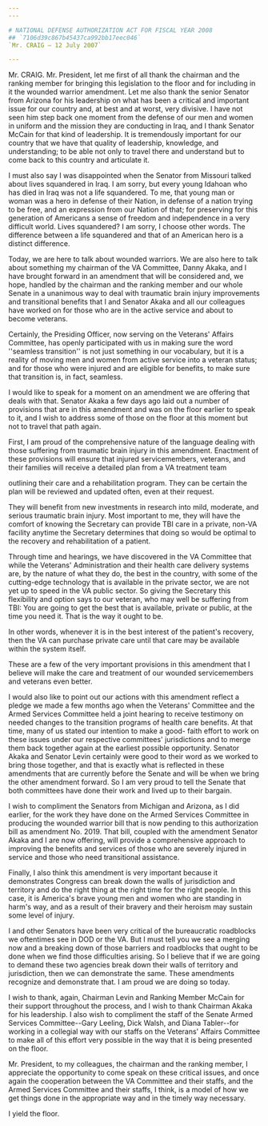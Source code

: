 ```yaml
---
---

# NATIONAL DEFENSE AUTHORIZATION ACT FOR FISCAL YEAR 2008
## `7106d39c867b45437ca992bb17eec046`
`Mr. CRAIG — 12 July 2007`

---
```



Mr. CRAIG. Mr. President, let me first of all thank the chairman and 
the ranking member for bringing this legislation to the floor and for 
including in it the wounded warrior amendment. Let me also thank the 
senior Senator from Arizona for his leadership on what has been a 
critical and important issue for our country and, at best and at worst, 
very divisive. I have not seen him step back one moment from the 
defense of our men and women in uniform and the mission they are 
conducting in Iraq, and I thank Senator McCain for that kind of 
leadership. It is tremendously important for our country that we have 
that quality of leadership, knowledge, and understanding; to be able 
not only to travel there and understand but to come back to this 
country and articulate it.

I must also say I was disappointed when the Senator from Missouri 
talked about lives squandered in Iraq. I am sorry, but every young 
Idahoan who has died in Iraq was not a life squandered. To me, that 
young man or woman was a hero in defense of their Nation, in defense of 
a nation trying to be free, and an expression from our Nation of that; 
for preserving for this generation of Americans a sense of freedom and 
independence in a very difficult world. Lives squandered? I am sorry, I 
choose other words. The difference between a life squandered and that 
of an American hero is a distinct difference.

Today, we are here to talk about wounded warriors. We are also here 
to talk about something my chairman of the VA Committee, Danny Akaka, 
and I have brought forward in an amendment that will be considered and, 
we hope, handled by the chairman and the ranking member and our whole 
Senate in a unanimous way to deal with traumatic brain injury 
improvements and transitional benefits that I and Senator Akaka and all 
our colleagues have worked on for those who are in the active service 
and about to become veterans.


Certainly, the Presiding Officer, now serving on the Veterans' 
Affairs Committee, has openly participated with us in making sure the 
word ''seamless transition'' is not just something in our vocabulary, 
but it is a reality of moving men and women from active service into a 
veteran status; and for those who were injured and are eligible for 
benefits, to make sure that transition is, in fact, seamless.

I would like to speak for a moment on an amendment we are offering 
that deals with that. Senator Akaka a few days ago laid out a number of 
provisions that are in this amendment and was on the floor earlier to 
speak to it, and I wish to address some of those on the floor at this 
moment but not to travel that path again.

First, I am proud of the comprehensive nature of the language dealing 
with those suffering from traumatic brain injury in this amendment. 
Enactment of these provisions will ensure that injured servicemembers, 
veterans, and their families will receive a detailed plan from a VA 
treatment team


outlining their care and a rehabilitation program. They can be certain 
the plan will be reviewed and updated often, even at their request.

They will benefit from new investments in research into mild, 
moderate, and serious traumatic brain injury. Most important to me, 
they will have the comfort of knowing the Secretary can provide TBI 
care in a private, non-VA facility anytime the Secretary determines 
that doing so would be optimal to the recovery and rehabilitation of a 
patient.

Through time and hearings, we have discovered in the VA Committee 
that while the Veterans' Administration and their health care delivery 
systems are, by the nature of what they do, the best in the country, 
with some of the cutting-edge technology that is available in the 
private sector, we are not yet up to speed in the VA public sector. So 
giving the Secretary this flexibility and option says to our veteran, 
who may well be suffering from TBI: You are going to get the best that 
is available, private or public, at the time you need it. That is the 
way it ought to be.

In other words, whenever it is in the best interest of the patient's 
recovery, then the VA can purchase private care until that care may be 
available within the system itself.

These are a few of the very important provisions in this amendment 
that I believe will make the care and treatment of our wounded 
servicemembers and veterans even better.

I would also like to point out our actions with this amendment 
reflect a pledge we made a few months ago when the Veterans' Committee 
and the Armed Services Committee held a joint hearing to receive 
testimony on needed changes to the transition programs of health care 
benefits. At that time, many of us stated our intention to make a good-
faith effort to work on these issues under our respective committees' 
jurisdictions and to merge them back together again at the earliest 
possible opportunity. Senator Akaka and Senator Levin certainly were 
good to their word as we worked to bring those together, and that is 
exactly what is reflected in these amendments that are currently before 
the Senate and will be when we bring the other amendment forward. So I 
am very proud to tell the Senate that both committees have done their 
work and lived up to their bargain.

I wish to compliment the Senators from Michigan and Arizona, as I did 
earlier, for the work they have done on the Armed Services Committee in 
producing the wounded warrior bill that is now pending to this 
authorization bill as amendment No. 2019. That bill, coupled with the 
amendment Senator Akaka and I are now offering, will provide a 
comprehensive approach to improving the benefits and services of those 
who are severely injured in service and those who need transitional 
assistance.

Finally, I also think this amendment is very important because it 
demonstrates Congress can break down the walls of jurisdiction and 
territory and do the right thing at the right time for the right 
people. In this case, it is America's brave young men and women who are 
standing in harm's way, and as a result of their bravery and their 
heroism may sustain some level of injury.

I and other Senators have been very critical of the bureaucratic 
roadblocks we oftentimes see in DOD or the VA. But I must tell you we 
see a merging now and a breaking down of those barriers and roadblocks 
that ought to be done when we find those difficulties arising. So I 
believe that if we are going to demand these two agencies break down 
their walls of territory and jurisdiction, then we can demonstrate the 
same. These amendments recognize and demonstrate that. I am proud we 
are doing so today.

I wish to thank, again, Chairman Levin and Ranking Member McCain for 
their support throughout the process, and I wish to thank Chairman 
Akaka for his leadership. I also wish to compliment the staff of the 
Senate Armed Services Committee--Gary Leeling, Dick Walsh, and Diana 
Tabler--for working in a collegial way with our staffs on the Veterans' 
Affairs Committee to make all of this effort very possible in the way 
that it is being presented on the floor.

Mr. President, to my colleagues, the chairman and the ranking member, 
I appreciate the opportunity to come speak on these critical issues, 
and once again the cooperation between the VA Committee and their 
staffs, and the Armed Services Committee and their staffs, I think, is 
a model of how we get things done in the appropriate way and in the 
timely way necessary.

I yield the floor.